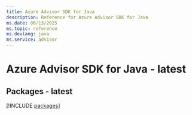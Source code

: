 ```yaml
---
title: Azure Advisor SDK for Java
description: Reference for Azure Advisor SDK for Java
ms.date: 06/13/2025
ms.topic: reference
ms.devlang: java
ms.service: advisor
---
```

# Azure Advisor SDK for Java - latest
## Packages - latest
[!INCLUDE [packages](advisor-index.md)]